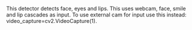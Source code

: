 This detector detects face, eyes and lips. 
This uses webcam, face, smile and lip cascades as input. 
To use external cam for input use this instead: video_capture=cv2.VideoCapture(1). 
